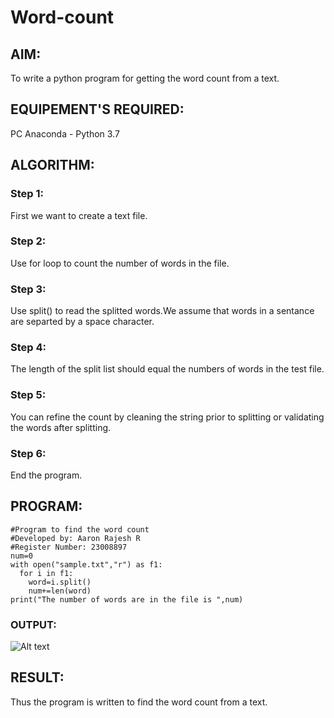 # Word-count
## AIM:
To write a python program for getting the word count from a text.
## EQUIPEMENT'S REQUIRED: 
PC
Anaconda - Python 3.7
## ALGORITHM: 
### Step 1:
First we want to create a text file.

### Step 2: 
Use for loop to count the number of words in the file.
 
### Step 3: 
Use split() to read the splitted words.We assume that words in a sentance are separted by a space character.


### Step 4: 
The length of the split list should equal the numbers of words in the test file. 

### Step 5: 
You can refine the count by cleaning the string prior to splitting or validating the words after splitting.

### Step 6: 
End the program.
## PROGRAM:
```
#Program to find the word count
#Developed by: Aaron Rajesh R
#Register Number: 23008897
num=0
with open("sample.txt","r") as f1:
  for i in f1:
    word=i.split()
    num+=len(word)
print("The number of words are in the file is ",num)
```

### OUTPUT:
![Alt text](2.png)


## RESULT:
Thus the program is written to find the word count from a text.
